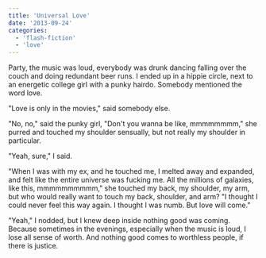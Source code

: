 ```yaml
---
title: 'Universal Love'
date: '2013-09-24'
categories:
  - 'flash-fiction'
  - 'love'
---
```


Party, the music was loud, everybody was drunk dancing falling over the couch
and doing redundant beer runs. I ended up in a hippie circle, next to an
energetic college girl with a punky hairdo. Somebody mentioned the word love.

<!-- truncate -->

"Love is only in the movies," said somebody else.

"No, no," said the punky girl, "Don't you wanna be like, mmmmmmmm," she purred
and touched my shoulder sensually, but not really my shoulder in particular.

"Yeah, sure," I said.

"When I was with my ex, and he touched me, I melted away and expanded, and felt
like the entire universe was fucking me. All the millions of galaxies, like
this, mmmmmmmmmm," she touched my back, my shoulder, my arm, but who would
really want to touch my back, shoulder, and arm? "I thought I could never feel
this way again. I thought I was numb. But love will come."

"Yeah," I nodded, but I knew deep inside nothing good was coming. Because
sometimes in the evenings, especially when the music is loud, I lose all sense
of worth. And nothing good comes to worthless people, if there is justice.
